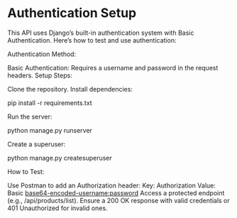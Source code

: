 # Authentication Setup

This API uses Django’s built-in authentication system with Basic Authentication. Here’s how to test and use authentication:

Authentication Method:

Basic Authentication: Requires a username and password in the request headers.
Setup Steps:

Clone the repository.
Install dependencies:

pip install -r requirements.txt

Run the server:

python manage.py runserver

Create a superuser:

python manage.py createsuperuser

How to Test:

Use Postman to add an Authorization header:
Key: Authorization
Value: Basic <base64-encoded-username:password>
Access a protected endpoint (e.g., /api/products/list).
Ensure a 200 OK response with valid credentials or 401 Unauthorized for invalid ones.
